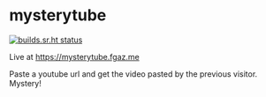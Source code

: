 # mysterytube

[![builds.sr.ht status](https://builds.sr.ht/~fgaz/mysterytube/commits.svg)](https://builds.sr.ht/~fgaz/mysterytube/commits?)

Live at https://mysterytube.fgaz.me

Paste a youtube url and get the video pasted by the previous visitor. Mystery!
